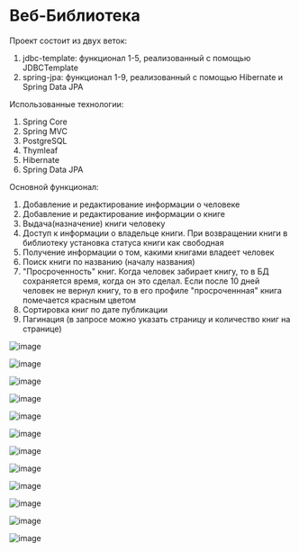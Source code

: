 # Веб-Библиотека
Проект состоит из двух веток:
1) jdbc-template: функционал 1-5, реализованный с помощью JDBCTemplate
2) spring-jpa: функционал 1-9, реализованный с помощью Hibernate и Spring Data JPA

Использованные технологии:
1) Spring Core
2) Spring MVC
3) PostgreSQL
4) Thymleaf
5) Hibernate
6) Spring Data JPA

Основной функционал:
1) Добавление и редактирование информации о человеке
2) Добавление и редактирование информации о книге
3) Выдача(назначение) книги человеку
4) Доступ к информации о владельце книги. При возвращении книги в библиотеку установка статуса книги как свободная
5) Получение информации о том, какими книгами владеет человек
6) Поиск книги по названию (началу названия)
7) "Просроченность" книг. Когда человек забирает книгу, то в БД сохраняется время, когда он это сделал. Если после 10 дней человек не вернул книгу, то в его профиле "просроченнная" книга помечается красным цветом
8) Сортировка книг по дате публикации
9) Пагинация (в запросе можно указать страницу и количество книг на странице)

![image](https://github.com/Artifeex/WebLibrary/assets/71323102/1618ca8c-2810-4af4-8c28-d0b9337e498c)

![image](https://github.com/Artifeex/WebLibrary/assets/71323102/276adf7f-a163-4b90-a170-08bedc8cd7f7)

![image](https://github.com/Artifeex/WebLibrary/assets/71323102/5eb0ef29-903e-4486-aa1a-e6fd261421a4)

![image](https://github.com/Artifeex/WebLibrary/assets/71323102/a293d1d3-a4a8-4c10-8a45-09e2be85e6d1)

![image](https://github.com/Artifeex/WebLibrary/assets/71323102/aa562c37-004f-4c86-a870-d3b4b8f228b9)

![image](https://github.com/Artifeex/WebLibrary/assets/71323102/1ade955d-cafc-4f4f-9fcc-fd1156306f8a)

![image](https://github.com/Artifeex/WebLibrary/assets/71323102/4addd0ac-c15b-4245-bf83-3a98ccaf4dad)

![image](https://github.com/Artifeex/WebLibrary/assets/71323102/374daf77-6f6a-44f0-a1fe-7971c49f773a)

![image](https://github.com/Artifeex/WebLibrary/assets/71323102/03985020-98f3-488c-96fc-6939ded7aae5)

![image](https://github.com/Artifeex/WebLibrary/assets/71323102/92ae1813-4083-4bda-8103-c8b1a3eeb389)

![image](https://github.com/Artifeex/WebLibrary/assets/71323102/b5e1706c-cf04-445f-9b0e-7b63d6b08a81)

![image](https://github.com/Artifeex/WebLibrary/assets/71323102/4ccf4670-3e8a-47d6-a507-05364188348d)


